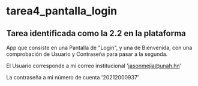 # tarea4_pantalla_login
## Tarea identificada como la 2.2 en la plataforma

App que consiste en una Pantalla de "Login", y una de Bienvenida, con una comprobación de Usuario y Contraseña para pasar a la segunda.

El Usuario corresponde a mi correo institucional 'jasonmejia@unah.hn'

La contraseña a mi número de cuenta '20212000937'

